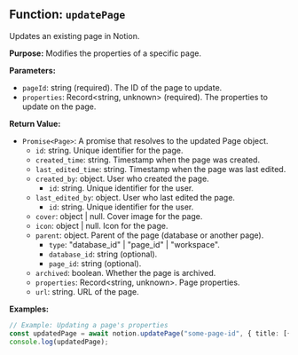 ## Function: `updatePage`

Updates an existing page in Notion.

**Purpose:**
Modifies the properties of a specific page.

**Parameters:**

- `pageId`: string (required). The ID of the page to update.
- `properties`: Record<string, unknown> (required). The properties to update on the page.

**Return Value:**

- `Promise<Page>`: A promise that resolves to the updated Page object.
  - `id`: string. Unique identifier for the page.
  - `created_time`: string. Timestamp when the page was created.
  - `last_edited_time`: string. Timestamp when the page was last edited.
  - `created_by`: object. User who created the page.
    - `id`: string. Unique identifier for the user.
  - `last_edited_by`: object. User who last edited the page.
    - `id`: string. Unique identifier for the user.
  - `cover`: object | null. Cover image for the page.
  - `icon`: object | null. Icon for the page.
  - `parent`: object. Parent of the page (database or another page).
    - `type`: "database_id" | "page_id" | "workspace".
    - `database_id`: string (optional).
    - `page_id`: string (optional).
  - `archived`: boolean. Whether the page is archived.
  - `properties`: Record<string, unknown>. Page properties.
  - `url`: string. URL of the page.

**Examples:**

```typescript
// Example: Updating a page's properties
const updatedPage = await notion.updatePage("some-page-id", { title: [{ type: "text", text: { content: "Updated Page Title" } }] });
console.log(updatedPage);
```